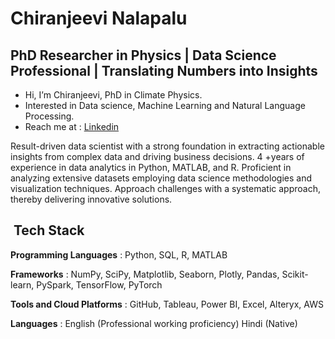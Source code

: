 # Chiranjeevi Nalapalu

## PhD Researcher in Physics | Data Science Professional | Translating Numbers into Insights

- Hi, I’m Chiranjeevi, PhD in Climate Physics.
- Interested in Data science, Machine Learning and Natural Language Processing.
- Reach me at : [Linkedin](https://www.linkedin.com/in/nalapalu/)

Result-driven data scientist with a strong foundation in extracting actionable insights from complex data and driving business decisions. 4 +years of experience in data analytics in Python, MATLAB, and R. Proficient in analyzing extensive datasets employing data science methodologies and visualization techniques. Approach challenges with a systematic approach, thereby delivering innovative solutions.


<h2> &nbsp;Tech Stack</h2>

**Programming Languages** : Python, SQL, R, MATLAB

**Frameworks** : NumPy, SciPy, Matplotlib, Seaborn, Plotly, Pandas, Scikit-learn, PySpark, TensorFlow, PyTorch

**Tools and Cloud Platforms** : GitHub, Tableau, Power BI, Excel, Alteryx, AWS

**Languages** : English (Professional working proficiency) Hindi (Native)
<!---
--->
